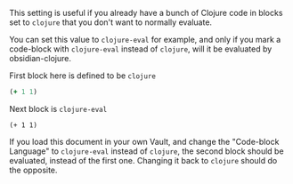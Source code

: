 This setting is useful if you already have a bunch of Clojure code in blocks set to `clojure` that you don't want to normally evaluate.

You can set this value to `clojure-eval` for example, and only if you mark a code-block with `clojure-eval` instead of `clojure`, will it be evaluated by obsidian-clojure.

First block here is defined to be `clojure`

```clojure
(+ 1 1)
```

Next block is `clojure-eval`

```clojure-eval
(+ 1 1)
```

If you load this document in your own Vault, and change the "Code-block Language" to `clojure-eval` instead of `clojure`, the second block should be evaluated, instead of the first one. Changing it back to `clojure` should do the opposite.